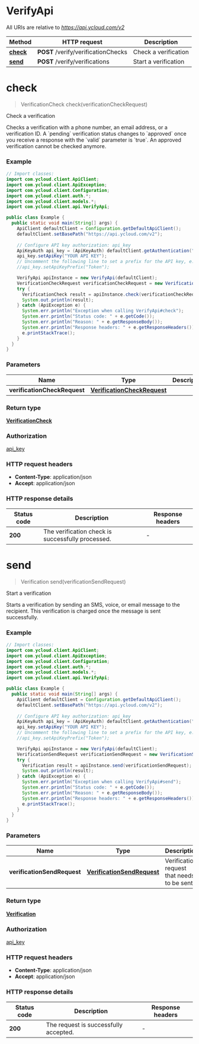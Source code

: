 # VerifyApi

All URIs are relative to *https://api.ycloud.com/v2*

| Method | HTTP request | Description |
|------------- | ------------- | -------------|
| [**check**](VerifyApi.md#check) | **POST** /verify/verificationChecks | Check a verification |
| [**send**](VerifyApi.md#send) | **POST** /verify/verifications | Start a verification |


<a name="check"></a>
# **check**
> VerificationCheck check(verificationCheckRequest)

Check a verification

Checks a verification with a phone number, an email address, or a verification ID. A &#x60;pending&#x60; verification status changes to &#x60;approved&#x60; once you receive a response with the &#x60;valid&#x60; parameter is &#x60;true&#x60;. An approved verification cannot be checked anymore.

### Example
```java
// Import classes:
import com.ycloud.client.ApiClient;
import com.ycloud.client.ApiException;
import com.ycloud.client.Configuration;
import com.ycloud.client.auth.*;
import com.ycloud.client.models.*;
import com.ycloud.client.api.VerifyApi;

public class Example {
  public static void main(String[] args) {
    ApiClient defaultClient = Configuration.getDefaultApiClient();
    defaultClient.setBasePath("https://api.ycloud.com/v2");
    
    // Configure API key authorization: api_key
    ApiKeyAuth api_key = (ApiKeyAuth) defaultClient.getAuthentication("api_key");
    api_key.setApiKey("YOUR API KEY");
    // Uncomment the following line to set a prefix for the API key, e.g. "Token" (defaults to null)
    //api_key.setApiKeyPrefix("Token");

    VerifyApi apiInstance = new VerifyApi(defaultClient);
    VerificationCheckRequest verificationCheckRequest = new VerificationCheckRequest(); // VerificationCheckRequest | 
    try {
      VerificationCheck result = apiInstance.check(verificationCheckRequest);
      System.out.println(result);
    } catch (ApiException e) {
      System.err.println("Exception when calling VerifyApi#check");
      System.err.println("Status code: " + e.getCode());
      System.err.println("Reason: " + e.getResponseBody());
      System.err.println("Response headers: " + e.getResponseHeaders());
      e.printStackTrace();
    }
  }
}
```

### Parameters

| Name | Type | Description  | Notes |
|------------- | ------------- | ------------- | -------------|
| **verificationCheckRequest** | [**VerificationCheckRequest**](VerificationCheckRequest.md)|  | |

### Return type

[**VerificationCheck**](VerificationCheck.md)

### Authorization

[api_key](../README.md#api_key)

### HTTP request headers

 - **Content-Type**: application/json
 - **Accept**: application/json

### HTTP response details
| Status code | Description | Response headers |
|-------------|-------------|------------------|
| **200** | The verification check is successfully processed. |  -  |

<a name="send"></a>
# **send**
> Verification send(verificationSendRequest)

Start a verification

Starts a verification by sending an SMS, voice, or email message to the recipient. This verification is charged once the message is sent successfully.

### Example
```java
// Import classes:
import com.ycloud.client.ApiClient;
import com.ycloud.client.ApiException;
import com.ycloud.client.Configuration;
import com.ycloud.client.auth.*;
import com.ycloud.client.models.*;
import com.ycloud.client.api.VerifyApi;

public class Example {
  public static void main(String[] args) {
    ApiClient defaultClient = Configuration.getDefaultApiClient();
    defaultClient.setBasePath("https://api.ycloud.com/v2");
    
    // Configure API key authorization: api_key
    ApiKeyAuth api_key = (ApiKeyAuth) defaultClient.getAuthentication("api_key");
    api_key.setApiKey("YOUR API KEY");
    // Uncomment the following line to set a prefix for the API key, e.g. "Token" (defaults to null)
    //api_key.setApiKeyPrefix("Token");

    VerifyApi apiInstance = new VerifyApi(defaultClient);
    VerificationSendRequest verificationSendRequest = new VerificationSendRequest(); // VerificationSendRequest | Verification request that needs to be sent.
    try {
      Verification result = apiInstance.send(verificationSendRequest);
      System.out.println(result);
    } catch (ApiException e) {
      System.err.println("Exception when calling VerifyApi#send");
      System.err.println("Status code: " + e.getCode());
      System.err.println("Reason: " + e.getResponseBody());
      System.err.println("Response headers: " + e.getResponseHeaders());
      e.printStackTrace();
    }
  }
}
```

### Parameters

| Name | Type | Description  | Notes |
|------------- | ------------- | ------------- | -------------|
| **verificationSendRequest** | [**VerificationSendRequest**](VerificationSendRequest.md)| Verification request that needs to be sent. | |

### Return type

[**Verification**](Verification.md)

### Authorization

[api_key](../README.md#api_key)

### HTTP request headers

 - **Content-Type**: application/json
 - **Accept**: application/json

### HTTP response details
| Status code | Description | Response headers |
|-------------|-------------|------------------|
| **200** | The request is successfully accepted. |  -  |

